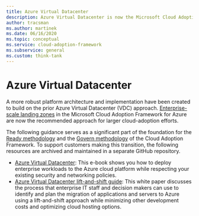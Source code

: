 ```yaml
---
title: Azure Virtual Datacenter
description: Azure Virtual Datacenter is now the Microsoft Cloud Adoption Framework for Azure. Learn about the resources available to support this transition.
author: tracsman
ms.author: martinek
ms.date: 06/16/2020
ms.topic: conceptual
ms.service: cloud-adoption-framework
ms.subservice: general
ms.custom: think-tank
---
```


<!-- docutune:ignore "Azure Virtual Datacenter" -->

# Azure Virtual Datacenter

A more robust platform architecture and implementation have been created to build on the prior Azure Virtual Datacenter (VDC) approach. [Enterprise-scale landing zones](../ready/enterprise-scale/index.md) in the Microsoft Cloud Adoption Framework for Azure are now the recommended approach for larger cloud-adoption efforts.

The following guidance serves as a significant part of the foundation for the [Ready methodology](../ready/index.md) and the [Govern methodology](../govern/index.md) of the Cloud Adoption Framework. To support customers making this transition, the following resources are archived and maintained in a separate GitHub repository.

- [Azure Virtual Datacenter](https://raw.githubusercontent.com/microsoft/CloudAdoptionFramework/master/archive/vdc/Azure_Virtual_Datacenter.pdf): This e-book shows you how to deploy enterprise workloads to the Azure cloud platform while respecting your existing security and networking policies.
- [Azure Virtual Datacenter lift-and-shift guide](https://raw.githubusercontent.com/microsoft/CloudAdoptionFramework/master/archive/vdc/Azure_Virtual_Datacenter_Lift_and_Shift_Guide.pdf): This white paper discusses the process that enterprise IT staff and decision makers can use to identify and plan the migration of applications and servers to Azure using a lift-and-shift approach while minimizing other development costs and optimizing cloud hosting options.
